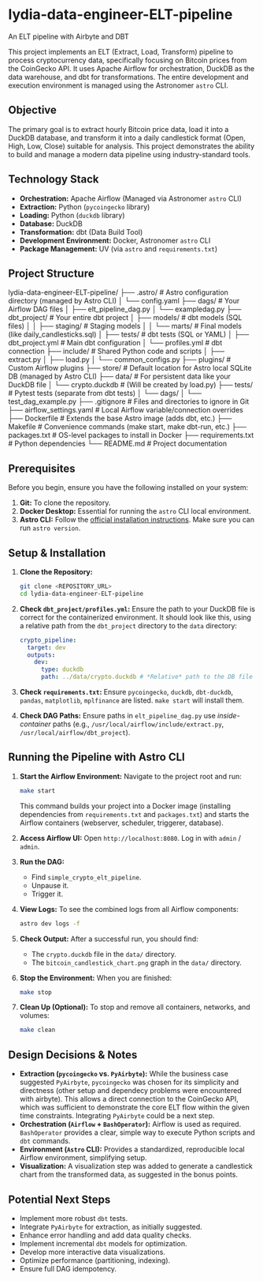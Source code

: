 # lydia-data-engineer-ELT-pipeline
An ELT pipeline with Airbyte and DBT

This project implements an ELT (Extract, Load, Transform) pipeline to process cryptocurrency data, specifically focusing on Bitcoin prices from the CoinGecko API. It uses Apache Airflow for orchestration, DuckDB as the data warehouse, and dbt for transformations. The entire development and execution environment is managed using the Astronomer `astro` CLI.

## Objective

The primary goal is to extract hourly Bitcoin price data, load it into a DuckDB database, and transform it into a daily candlestick format (Open, High, Low, Close) suitable for analysis. This project demonstrates the ability to build and manage a modern data pipeline using industry-standard tools.

## Technology Stack

* **Orchestration:** Apache Airflow (Managed via Astronomer `astro` CLI)
* **Extraction:** Python (`pycoingecko` library)
* **Loading:** Python (`duckdb` library)
* **Database:** DuckDB
* **Transformation:** dbt (Data Build Tool)
* **Development Environment:** Docker, Astronomer `astro` CLI
* **Package Management:** UV (via `astro` and `requirements.txt`)

## Project Structure

lydia-data-engineer-ELT-pipeline/
├── .astro/                # Astro configuration directory (managed by Astro CLI)
│   └── config.yaml
├── dags/                  # Your Airflow DAG files
│   ├── elt_pipeline_dag.py
│   └── exampledag.py
├── dbt_project/           # Your entire dbt project
│   ├── models/            # dbt models (SQL files)
│   │   ├── staging/       # Staging models
│   │   └── marts/         # Final models (like daily_candlesticks.sql)
│   ├── tests/             # dbt tests (SQL or YAML)
│   ├── dbt_project.yml    # Main dbt configuration
│   └── profiles.yml       # dbt connection
├── include/               # Shared Python code and scripts
│   ├── extract.py
│   ├── load.py
│   └── common_configs.py
├── plugins/               # Custom Airflow plugins
├── store/                 # Default location for Astro local SQLite DB (managed by Astro CLI)
├── data/                  # For persistent data like your DuckDB file
│   └── crypto.duckdb      # (Will be created by load.py)
├── tests/                 # Pytest tests (separate from dbt tests)
│   └── dags/
│       └── test_dag_example.py
├── .gitignore             # Files and directories to ignore in Git
├── airflow_settings.yaml  # Local Airflow variable/connection overrides
├── Dockerfile             # Extends the base Astro image (adds dbt, etc.)
├── Makefile               # Convenience commands (make start, make dbt-run, etc.)
├── packages.txt           # OS-level packages to install in Docker
├── requirements.txt       # Python dependencies
└── README.md              # Project documentation

## Prerequisites

Before you begin, ensure you have the following installed on your system:

1.  **Git:** To clone the repository.
2.  **Docker Desktop:** Essential for running the `astro` CLI local environment.
3.  **Astro CLI:** Follow the [official installation instructions](https://www.astronomer.io/docs/astro/cli/install-cli). Make sure you can run `astro version`.

## Setup & Installation

1.  **Clone the Repository:**
    ```bash
    git clone <REPOSITORY_URL>
    cd lydia-data-engineer-ELT-pipeline
    ```

2.  **Check `dbt_project/profiles.yml`:** Ensure the path to your DuckDB file is correct for the containerized environment. It should look like this, using a relative path from the `dbt_project` directory to the `data` directory:
    ```yaml
    crypto_pipeline:
      target: dev
      outputs:
        dev:
          type: duckdb
          path: ../data/crypto.duckdb # *Relative* path to the DB file
    ```

3.  **Check `requirements.txt`:** Ensure `pycoingecko`, `duckdb`, `dbt-duckdb`, `pandas`, `matplotlib`, `mplfinance` are listed. `make start` will install them.

4.  **Check DAG Paths:** Ensure paths in `elt_pipeline_dag.py` use *inside-container* paths (e.g., `/usr/local/airflow/include/extract.py`, `/usr/local/airflow/dbt_project`).

## Running the Pipeline with Astro CLI

1.  **Start the Airflow Environment:** Navigate to the project root and run:
    ```bash
    make start
    ```
    This command builds your project into a Docker image (installing dependencies from `requirements.txt` and `packages.txt`) and starts the Airflow containers (webserver, scheduler, triggerer, database).

2.  **Access Airflow UI:** Open `http://localhost:8080`. Log in with `admin` / `admin`.

3.  **Run the DAG:**
    * Find `simple_crypto_elt_pipeline`.
    * Unpause it.
    * Trigger it.

4.  **View Logs:** To see the combined logs from all Airflow components:
    ```bash
    astro dev logs -f
    ```

5.  **Check Output:** After a successful run, you should find:
    * The `crypto.duckdb` file in the `data/` directory.
    * The `bitcoin_candlestick_chart.png` graph in the `data/` directory.

6.  **Stop the Environment:** When you are finished:
    ```bash
    make stop
    ```

7.  **Clean Up (Optional):** To stop and remove all containers, networks, and volumes:
    ```bash
    make clean
    ```

## Design Decisions & Notes

* **Extraction (`pycoingecko` vs. `PyAirbyte`):** While the business case suggested `PyAirbyte`, `pycoingecko` was chosen for its simplicity and directness (other setup and dependecy problems were encountered with airbyte). This allows a direct connection to the CoinGecko API, which was sufficient to demonstrate the core ELT flow within the given time constraints. Integrating `PyAirbyte` could be a next step.
* **Orchestration (`Airflow` + `BashOperator`):** Airflow is used as required. `BashOperator` provides a clear, simple way to execute Python scripts and `dbt` commands.
* **Environment (`Astro` CLI):** Provides a standardized, reproducible local Airflow environment, simplifying setup.
* **Visualization:** A visualization step was added to generate a candlestick chart from the transformed data, as suggested in the bonus points.

## Potential Next Steps

* Implement more robust `dbt` tests.
* Integrate `PyAirbyte` for extraction, as initially suggested.
* Enhance error handling and add data quality checks.
* Implement incremental `dbt` models for optimization.
* Develop more interactive data visualizations.
* Optimize performance (partitioning, indexing).
* Ensure full DAG idempotency.
